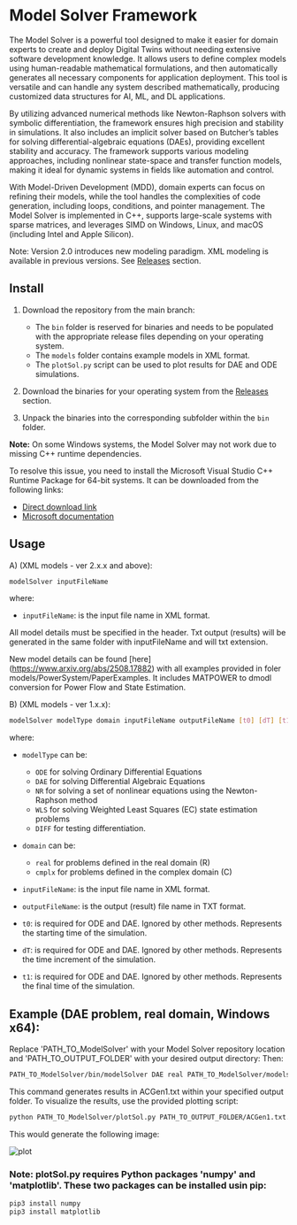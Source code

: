 
# Model Solver Framework



The Model Solver is a powerful tool designed to make it easier for domain experts to create and deploy Digital Twins without needing extensive software development knowledge. It allows users to define complex models using human-readable mathematical formulations, and then automatically generates all necessary components for application deployment. This tool is versatile and can handle any system described mathematically, producing customized data structures for AI, ML, and DL applications.

By utilizing advanced numerical methods like Newton-Raphson solvers with symbolic differentiation, the framework ensures high precision and stability in simulations. It also includes an implicit solver based on Butcher’s tables for solving differential-algebraic equations (DAEs), providing excellent stability and accuracy. The framework supports various modeling approaches, including nonlinear state-space and transfer function models, making it ideal for dynamic systems in fields like automation and control.

With Model-Driven Development (MDD), domain experts can focus on refining their models, while the tool handles the complexities of code generation, including loops, conditions, and pointer management. The Model Solver is implemented in C++, supports large-scale systems with sparse matrices, and leverages SIMD on Windows, Linux, and macOS (including Intel and Apple Silicon).

Note: Version 2.0 introduces new modeling paradigm. XML modeling is available in previous versions. See [Releases](https://github.com/idzafic/modelSolver/releases) section.

## Install

1. Download the repository from the main branch:
   - The `bin` folder is reserved for binaries and needs to be populated with the appropriate release files depending on your operating system.
   - The `models` folder contains example models in XML format.
   - The `plotSol.py` script can be used to plot results for DAE and ODE simulations.

2. Download the binaries for your operating system from the [Releases](https://github.com/idzafic/modelSolver/releases) section.

3. Unpack the binaries into the corresponding subfolder within the `bin` folder.
   
**Note:** On some Windows systems, the Model Solver may not work due to missing C++ runtime dependencies. 

To resolve this issue, you need to install the Microsoft Visual Studio C++ Runtime Package for 64-bit systems. It can be downloaded from the following links:
- [Direct download link](https://aka.ms/vs/17/release/vc_redist.x64.exe)
- [Microsoft documentation](https://learn.microsoft.com/en-us/cpp/windows/latest-supported-vc-redist?view=msvc-170#visual-studio-2015-2017-2019-and-2022)



## Usage 

A) (XML models - ver 2.x.x and above):

```bash
modelSolver inputFileName
```
where:
- `inputFileName`: is the input file name in XML format.

All model details must be specified in the header. Txt output (results) will be generated in the same folder with inputFileName and will txt extension.

New model details can be found [here] (https://www.arxiv.org/abs/2508.17882) with all examples provided in foler models/PowerSystem/PaperExamples. It includes MATPOWER to dmodl conversion for Power Flow and State Estimation.


B) (XML models - ver 1.x.x):

```bash
modelSolver modelType domain inputFileName outputFileName [t0] [dT] [t1]
```
where:

- `modelType` can be:
    - `ODE` for solving Ordinary Differential Equations
    - `DAE` for solving Differential Algebraic Equations
    - `NR` for solving a set of nonlinear equations using the Newton-Raphson method
    - `WLS` for solving Weighted Least Squares (EC) state estimation problems
    - `DIFF` for testing differentiation.
  
- `domain` can be:
    - `real` for problems defined in the real domain (R)
    - `cmplx` for problems defined in the complex domain (C)
  
- `inputFileName`: is the input file name in XML format.

- `outputFileName`: is the output (result) file name in TXT format.

- `t0`: is required for ODE and DAE. Ignored by other methods. Represents the starting time of the simulation.
  
- `dT`: is required for ODE and DAE. Ignored by other methods. Represents the time increment of the simulation.
  
- `t1`: is required for ODE and DAE. Ignored by other methods. Represents the final time of the simulation.

## Example (DAE problem, real domain, Windows x64):

Replace 'PATH_TO_ModelSolver' with your Model Solver repository location and 'PATH_TO_OUTPUT_FOLDER' with your desired output directory: Then:

```bash
PATH_TO_ModelSolver/bin/modelSolver DAE real PATH_TO_ModelSolver/models/DAE/ACGenWith1LoadMechLimitAndInitialProblem.xml PATH_TO_OUTPUT_FOLDER/ACGen1.txt 0 0.01 20
```
This command generates results in ACGen1.txt within your specified output folder.
To visualize the results, use the provided plotting script:
```bash
python PATH_TO_ModelSolver/plotSol.py PATH_TO_OUTPUT_FOLDER/ACGen1.txt.
```
This would generate the following image:

![plot](https://github.com/user-attachments/assets/4d306138-986a-4cae-9f32-2d9fab9d32cc)

### Note: plotSol.py requires Python packages 'numpy' and 'matplotlib'. These two packages can be installed usin pip:
```bash
pip3 install numpy
pip3 install matplotlib
```
